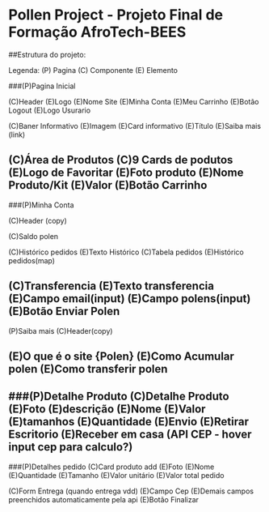 # Pollen Project - Projeto Final de Formação AfroTech-BEES

##Estrutura do projeto:

Legenda: (P) Pagina (C) Componente (E) Elemento

###(P)Pagina Inicial

(C)Header
(E)Logo
(E)Nome Site
(E)Minha Conta
(E)Meu Carrinho
(E)Botão Logout
(E)Logo Usurario

(C)Baner Informativo
(E)Imagem
(E)Card informativo
(E)Título
(E)Saiba mais (link)

(C)Área de Produtos
(C)9 Cards de podutos
(E)Logo de Favoritar
(E)Foto produto
(E)Nome Produto/Kit
(E)Valor
(E)Botão Carrinho
--
###(P)Minha Conta

(C)Header (copy)

(C)Saldo polen

(C)Histórico pedidos
(E)Texto Histórico
(C)Tabela pedidos
(E)Histórico pedidos(map)

(C)Transferencia
(E)Texto transferencia
(E)Campo email(input)
(E)Campo polens(input)
(E)Botão Enviar Polen
--
(P)Saiba mais
(C)Header(copy)

(E)O que é o site {Polen}
(E)Como Acumular polen
(E)Como transferir polen
--
###(P)Detalhe Produto
(C)Detalhe Produto
(E)Foto
(E)descrição
(E)Nome
(E)Valor
(E)tamanhos
(E)Quantidade
(E)Envio
(E)Retirar Escritorio
(E)Receber em casa (API CEP - hover input cep para calculo?)
--
###(P)Detalhes pedido
(C)Card produto add
(E)Foto
(E)Nome
(E)Quantidade
(E)Tamanho
(E)Valor unitário
(E)Valor total pedido

(C)Form Entrega (quando entrega vdd)
(E)Campo Cep
(E)Demais campos preenchidos automaticamente pela api
(E)Botão Finalizar
